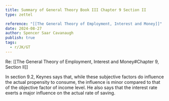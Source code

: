 ```yaml
---
title: Summary of General Theory Book III Chapter 9 Section II
type: zettel

reference: "[[The General Theory of Employment, Interest and Money]]"
date: 2024-08-27
author: Spencer Saar Cavanaugh
publish: true
tags:
  - r/JK/GT
---
```


Re: [[The General Theory of Employment, Interest and Money#Chapter 9, Section II]]

In section 9.2, Keynes says that, while these subjective factors do influence the actual propensity to consume, the influence is minor compared to that of the objective factor of income level. He also says that the interest rate exerts a major influence on the actual rate of saving.
